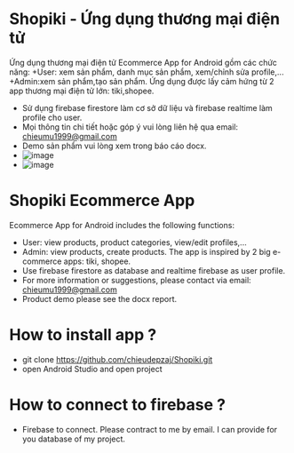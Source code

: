 # Shopiki - Ứng dụng thương mại điện tử
Ứng dụng thương mại điện tử Ecommerce App for Android gồm các chức năng: 
+User: xem sản phẩm, danh mục sản phẩm, xem/chỉnh sửa profile,...
+Admin:xem sản phẩm,tạo sản phẩm.
Ứng dụng được lấy cảm hứng từ 2 app thương mại điện tử lớn: tiki,shopee.
+ Sử dụng firebase firestore làm cơ sở dữ liệu và firebase realtime làm profile cho user.
+ Mọi thông tin chi tiết hoặc góp ý vui lòng liên hệ qua email: chieumu1999@gmail.com
+ Demo sản phẩm vui lòng xem trong báo cáo docx.
+ ![image](https://user-images.githubusercontent.com/56355075/145521545-013ef01d-baef-44cc-8e6a-72c1a5954953.png)
+ ![image](https://user-images.githubusercontent.com/56355075/145521585-e1516265-3060-440e-a23f-00f865bea4c9.png)

# Shopiki Ecommerce App
Ecommerce App for Android includes the following functions:
+ User: view products, product categories, view/edit profiles,...
+ Admin: view products, create products.
The app is inspired by 2 big e-commerce apps: tiki, shopee.
+ Use firebase firestore as database and realtime firebase as user profile.
+ For more information or suggestions, please contact via email: chieumu1999@gmail.com
+ Product demo please see the docx report.
# How to install app ?
+ git clone https://github.com/chieudepzaj/Shopiki.git
+ open Android Studio and open project
# How to connect to firebase ?
+ Firebase to connect. Please contract to me by email. I can provide for you database of my project.
